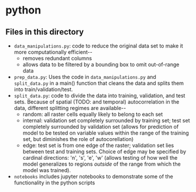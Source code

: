 # python

## Files in this directory
* `data_manipulations.py`: code to reduce the original data set to make it more computationally efficient--
  * removes redundant columns
  * allows data to be filtered by a bounding box to omit out-of-range data
* `prep_data.py`: Uses the code in `data_manipulations.py` and `split_data.py` in a main() function that cleans the data and splits them into train/validation/test.  
* `split_data.py`: code to divide the data into training, validation, and test sets.  Because of spatial (TODO: and temporal) autocorrelation in the data, different splitting regimes are available--
  * random: all raster cells equally likely to belong to each set
  * internal: validation set completely surrounded by training set; test set completely surrounded by validation set (allows for prediction of model to be tested on variable values within the range of the training set, but diminishes the role of autocorellation)
  * edge: test set is from one edge of the raster; validation set lies between test and training sets. Choice of edge may be specified by cardinal directions: 'n', 's', 'e', 'w' (allows testing of how well the model generalizes to regions _outside_ of the range from which the model was trained).
* `notebooks` includes jupyter notebooks to demonstrate some of the functionality in the python scripts
